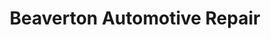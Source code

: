 ---
title: "Beaverton Automotive Repair"
url: /beaverton/beaverton-automotive-repair/
shop: Autowerkstatt
---